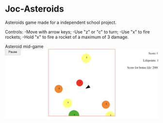 # Joc-Asteroids

Asteroids game made for a independent school project.

Controls:
-Move with arrow keys;
-Use "z" or "c" to turn;
-Use "x" to fire rockets;
-Hold "x" to fire a rocket of a maximum of 3 damage.

Asteroid mid-game
![Asteroid mid-game](https://github.com/Alexsandrux/Joc-Asteroids/blob/main/asteroids_game1.png)
